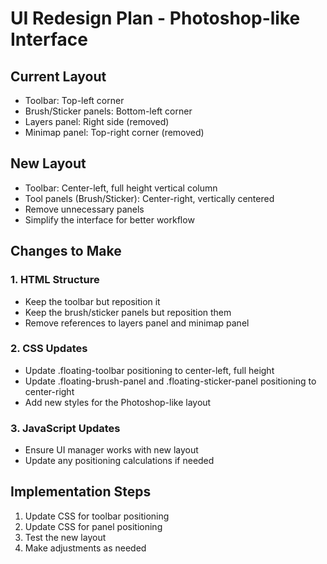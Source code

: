 # UI Redesign Plan - Photoshop-like Interface

## Current Layout
- Toolbar: Top-left corner
- Brush/Sticker panels: Bottom-left corner
- Layers panel: Right side (removed)
- Minimap panel: Top-right corner (removed)

## New Layout
- Toolbar: Center-left, full height vertical column
- Tool panels (Brush/Sticker): Center-right, vertically centered
- Remove unnecessary panels
- Simplify the interface for better workflow

## Changes to Make

### 1. HTML Structure
- Keep the toolbar but reposition it
- Keep the brush/sticker panels but reposition them
- Remove references to layers panel and minimap panel

### 2. CSS Updates
- Update .floating-toolbar positioning to center-left, full height
- Update .floating-brush-panel and .floating-sticker-panel positioning to center-right
- Add new styles for the Photoshop-like layout

### 3. JavaScript Updates
- Ensure UI manager works with new layout
- Update any positioning calculations if needed

## Implementation Steps

1. Update CSS for toolbar positioning
2. Update CSS for panel positioning
3. Test the new layout
4. Make adjustments as needed